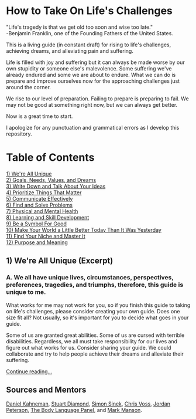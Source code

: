 # How to Take On Life's Challenges
"Life's tragedy is that we get old too soon and wise too late."  
-Benjamin Franklin, one of the Founding Fathers of the United States.

This is a living guide (in constant draft) for rising to life's challenges, achieving dreams, and alleviating pain and suffering.

Life is filled with joy and suffering but it can always be made worse by our own stupidity or someone else's malevolence. Some suffering we've already endured and some we are about to endure. What we can do is prepare and improve ourselves now for the approaching challenges just around the corner. 

We rise to our level of preparation. Failing to prepare is preparing to fail. We may not be good at something right now, but we can always get better.  

Now is a great time to start.  

I apologize for any punctuation and grammatical errors as I develop this repository.  

# Table of Contents
[1) We're All Unique](/TheGuide/WeAreAllUnique.md)  
[2) Goals, Needs, Values, and Dreams](/TheGuide/GoalsNeedsValuesDreams.md)  
[3) Write Down and Talk About Your Ideas](/TheGuide/WriteDownYourIdeas.md)  
[4) Prioritize Things That Matter](/TheGuide/PrioritizeThingsThatMatter.md)  
[5) Communicate Effectively](/TheGuide/CommunicateEffectively.md)  
[6) Find and Solve Problems](/TheGuide/FindAndSolveProblems.md)  
[7) Physical and Mental Health](/TheGuide/PhysicalAndMentalHealth.md)  
[8) Learning and Skill Development](/TheGuide/LearningSkillDevelopment.md)  
[9) Be a Symbol For Good](/TheGuide/BeASymbolForGood.md)  
[10) Make Your World a Little Better Today Than It Was Yesterday](/TheGuide/MakeYourWorldBetterToday.md)  
[11) Find Your Niche and Master It](/TheGuide/FindYourNiche.md)  
[12) Purpose and Meaning](/TheGuide/PurposeAndMeaning.md)  

## 1) We're All Unique (Excerpt)

### A. We all have unique lives, circumstances, perspectives, preferences, tragedies, and triumphs, therefore, this guide is unique to me. 
What works for me may not work for you, so if you finish this guide to taking on life's challenges, please consider creating your own guide. Does one size fit all? Not usually, so it's important for you to decide what goes in your guide.  

Some of us are granted great abilities. Some of us are cursed with terrible disabilities. Regardless, we all must take responsibility for our lives and figure out what works for us. Consider sharing your guide. We could collaborate and try to help people achieve their dreams and alleviate their suffering.  

[Continue reading...](/TheGuide/WeAreAllUnique.md)  

## Sources and Mentors
[Daniel Kahneman](https://youtu.be/CjVQJdIrDJ0), [Stuart Diamond](https://youtu.be/2QtZ-vObJrk), [Simon Sinek](https://youtu.be/ReRcHdeUG9Y), [Chris Voss](https://youtu.be/guZa7mQV1l0), [Jordan Peterson](https://youtube.com/playlist?list=PL22J3VaeABQApSdW8X71Ihe34eKN6XhCi), [The Body Language Panel](https://youtu.be/5xamOpiZMFg), and [Mark Manson](https://markmanson.net/).
